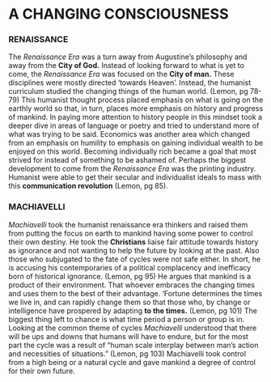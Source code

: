# A CHANGING CONSCIOUSNESS

### RENAISSANCE

The _Renaissance Era_ was a turn away from Augustine’s philosophy and away from the **City of God.** Instead of looking forward to what is yet to come, the _Renaissance Era_ was focused on the **City of man.** These disciplines were mostly directed ‘towards Heaven’. Instead, the humanist curriculum studied the changing things of the human world. (Lemon, pg 78-79) This humanist thought process placed emphasis on what is going on the earthly world so that, in turn, places more emphasis on history and progress of mankind. In paying more attention to history people in this mindset took a deeper dive in areas of language or poetry and tried to understand more of what was trying to be said. Economics was another area which changed from an emphasis on humility to emphasis on gaining individual wealth to be enjoyed on this world. Becoming individually rich became a goal that most strived for instead of something to be ashamed of. Perhaps the biggest development to come from the _Renaissance Era_ was the printing industry. Humanist were able to get their secular and individualist ideals to mass with this **communication revolution** (Lemon, pg 85). 

### MACHIAVELLI

_Machiavelli_ took the humanist renaissance era thinkers and raised them from putting the focus on earth to mankind having some power to control their own destiny. He took the **Christians** liaise fair attitude towards history as ignorance and not wanting to help the future by looking at the past. Also those who subjugated to the fate of cycles were not safe either. In short, he is accusing his contemporaries of a political complacency and inefficacy born of historical ignorance. (Lemon, pg 95)  He argues that mankind is a product of their environment. That whoever embraces the changing times and uses them to the best of their advantage. ‘Fortune determines the times we live in, and can rapidly change them so that those who, by change or intelligence have prospered by adapting **to the times.** (Lemon, pg 101) The biggest thing left to chance is what time period a person or group is in. Looking at the common theme of cycles _Machiavelli_ understood that there will be ups and downs that humans will have to endure, but for the most part the cycle was a result of “human scale interplay between man’s action and necessities of situations.” (Lemon, pg 103) Machiavelli took control from a high being or a natural cycle and gave mankind a degree of control for their own future.  
